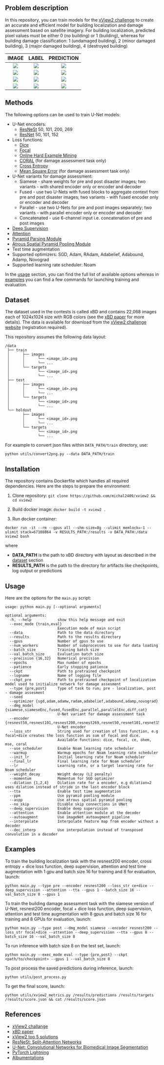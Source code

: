 ## Problem description

In this repository, you can train models for the [xView2 challenge](https://xview2.org) to create an accurate and efficient model for building localization and damage assessment based on satellite imagery. For building localization, predicted pixel values must be either 0 (no building) or 1 (building), whereas for building damage classification: 1 (undamaged building), 2 (minor damaged building), 3 (major damaged building), 4 (destroyed building)

IMAGE| LABEL | PREDICTION |
:-------------------------:|:-------------------------:|:-------------------------:
![](images/img_0.png)  |  ![](images/lbl_0.png) |  ![](images/pred_0.png)
![](images/img_1.png)  |  ![](images/lbl_1.png) |  ![](images/pred_1.png)
![](images/img_2.png)  |  ![](images/lbl_2.png) |  ![](images/pred_2.png)
![](images/img_3.png)  |  ![](images/lbl_3.png) |  ![](images/pred_3.png)


## Methods

The following options can be used to train U-Net models:
- U-Net encoders:
    - [ResNeSt](https://arxiv.org/abs/2004.08955) 50, 101, 200, 269
    - [ResNet](https://arxiv.org/abs/1512.03385) 50, 101, 152
- Loss functions:
    - [Dice](https://arxiv.org/abs/1606.04797)
    - [Focal](https://arxiv.org/abs/1708.02002)
    - [Online Hard Example Mining](https://arxiv.org/abs/1812.05802)
    - [CORAL](https://arxiv.org/abs/1901.07884) (for damage assessment task only)
    - [Cross Entropy](https://pytorch.org/docs/stable/generated/torch.nn.CrossEntropyLoss.html)
    - [Mean Square Error](https://pytorch.org/docs/stable/generated/torch.nn.MSELoss.html) (for damage assessment task only)
- U-Net variants for damage assessment:
    - Siamese - share weights for pre and post disaster images; two variants - with shared encoder only or encoder and decoder
    - Fused - use two U-Nets with fused blocks to aggregate context from pre and post disaster images; two variants - with fused encoder only or encoder and decoder
    - Parallel - use two U-Nets for pre and post images separately; two variants - with parallel encoder only or encoder and decoder
    - Concatenated - use 6-channel input i.e. concatenation of pre and post images
- [Deep Supervision](https://arxiv.org/pdf/1703.07523.pdf)
- [Attention](https://arxiv.org/abs/1804.03999)
- [Pyramid Parsing Module](https://arxiv.org/abs/1612.01105)
- [Atrous Spatial Pyramid Pooling Module](https://arxiv.org/abs/1706.05587)
- Test time augmentation
- Supported optimizers: SGD, Adam, RAdam, Adabelief, Adabound, Adamp, Novograd
- Supported learning rate scheduler: Noam

In the [usage](#usage) section, you can find the full list of available options whereas in [examples](#examples) you can find a few commands for launching training and evaluation.

## Dataset

The dataset used in the contests is called xBD and contains 22,068 images each of 1024x1024 size with RGB colors (see the [xBD paper](https://arxiv.org/abs/1911.09296) for more details). The data is available for download from the [xView2 challenge website](https://xview2.org) (registration required).

This repository assumes the following data layout:

```
/data
 ├── train
 │      ├── images
 │      │      └── <image_id>.png
 │      │      └── ...
 │      └── targets
 │             └── <image_id>.png
 │             └── ...
 ├── test
 │      ├── images
 │      │      └── <image_id>.png
 │      │      └── ...
 │      └── targets
 │             └── <image_id>.png
 │             └── ...
 └── holdout
        ├── images
        │      └── <image_id>.png
        │      └── ...
        └── targets
               └── <image_id>.png
               └── ...
```

For example to convert json files within `DATA_PATH/train` directory, use:
```
python utils/convert2png.py --data DATA_PATH/train
```

## Installation

The repository contains Dockerfile which handles all required dependencies. Here are the steps to prepare the environment:

1. Clone repository: `git clone https://github.com/michal2409/xview2 && cd xview2`

2. Build docker image: `docker build -t xview2 .`

3. Run docker container:
```
docker run -it --rm --gpus all --shm-size=8g --ulimit memlock=-1 --ulimit stack=67108864 -v RESULTS_PATH:/results -v DATA_PATH:/data xview2 bash
```
where
- **DATA_PATH** is the path to xBD directory with layout as described in the [dataset](#dataset) section
- **RESULTS_PATH** is the path to the directory for artifacts like checkpoints, log output or predictions

## Usage

Here are the options for the `main.py` script:
 
```
usage: python main.py [--optional arguments] 

optional arguments:
  -h, --help            show this help message and exit
  --exec_mode {train,eval}
                        Execution mode of main script
  --data                Path to the data directory
  --results             Path to the results directory
  --gpus                Number of gpus to use
  --num_workers         Number of subprocesses to use for data loading
  --batch_size          Training batch size
  --val_batch_size      Evaluation batch size
  --precision {16,32}   Numerical precision
  --epochs              Max number of epochs      
  --patience            Early stopping patience
  --ckpt                Path to pretrained checkpoint
  --logname             Name of logging file
  --ckpt_pre            Path to pretrained checkpoint of localization model used to initialize network for damage assesment
  --type {pre,post}     Type of task to run; pre - localization, post - damage assesment
  --seed
  --optimizer {sgd,adam,adamw,radam,adabelief,adabound,adamp,novograd}
  --dmg_model {siamese,siameseEnc,fused,fusedEnc,parallel,parallelEnc,diff,cat}
                        U-Net variant for damage assessment task
  --encoder {resnest50,resnest101,resnest200,resnest269,resnet50,resnet101,resnet152}
                        U-Net encoder
  --loss_str            String used for creation of loss function, e.g focal+dice creates the loss function as sum of focal and dice.
                        Available functions: dice, focal, ce, ohem, mse, coral
  --use_scheduler       Enable Noam learning rate scheduler
  --warmup              Warmup epochs for Noam learning rate scheduler
  --init_lr             Initial learning rate for Noam scheduler
  --final_lr            Final learning rate for Noam scheduler
  --lr                  Learning rate, or a target learning rate for Noam scheduler
  --weight_decay        Weight decay (L2 penalty)
  --momentum            Momentum for SGD optimizer
  --dilation {1,2,4}    Dilation rate for a encoder, e.g dilation=2 uses dilation instead of stride in the last encoder block
  --tta                 Enable test time augmentation
  --ppm                 Use pyramid pooling module
  --aspp                Use atrous spatial pyramid pooling
  --no_skip             Disable skip connections in UNet
  --deep_supervision    Enable deep supervision
  --attention           Enable attention module at the decoder
  --autoaugment         Use imageNet autoaugment pipeline
  --interpolate         Interpolate feature map from encoder without a decoder
  --dec_interp          Use interpolation instead of transposed convolution in a decoder
```

## Examples

To train the building localization task with the resnest200 encoder, cross entropy + dice loss function, deep supervision, attention and test time augmentation with 1 gpu and batch size 16 for training and 8 for evaluation, launch:

```
python main.py --type pre --encoder resnest200 --loss_str ce+dice --deep_supervision --attention --tta --gpus 1 --batch_size 16 --val_batch_size 8 --gpus 1
```

To train the building damage assessment task with the siamese version of U-Net, resnest200 encoder, focal + dice loss function, deep supervision, attention and test time augmentation with 8 gpus and batch size 16 for training and 8 GPUs for evaluation, launch:

```
python main.py --type post --dmg_model siamese --encoder resnest200 --loss_str focal+dice --attention --deep_supervision --tta --gpus 8 --batch_size 16 --val_batch_size 8 
```

To run inference with batch size 8 on the test set, launch:

```
python main.py --exec_mode eval --type {pre,post} --ckpt <path/to/checkpoint> --gpus 1 --val_batch_size 8
```

To post process the saved predictions during inference, launch:

```
python utils/post_process.py
```

To get the final score, launch:

```
python utils/xview2_metrics.py /results/predictions /results/targets /results/score.json && cat /results/score.json
```

## References

- [xView2 challange](https://xview2.org)
- [xBD paper](https://arxiv.org/abs/1911.09296)
- [xView2 top 5 solutions](https://github.com/DIUx-xView)
- [ResNeSt: Split-Attention Networks](https://arxiv.org/abs/2004.08955)
- [U-Net: Convolutional Networks for Biomedical Image Segmentation](https://arxiv.org/abs/1505.04597)
- [PyTorch Lightning](https://www.pytorchlightning.ai/)
- [Albumentations](https://albumentations.ai/docs/)
